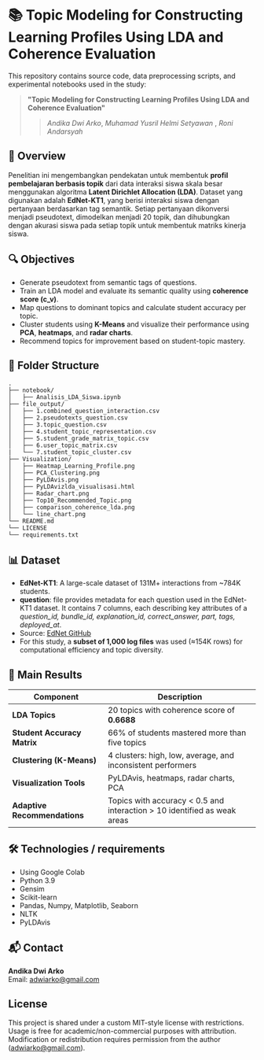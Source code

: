 
# 📚 Topic Modeling for Constructing Learning Profiles Using LDA and Coherence Evaluation

This repository contains source code, data preprocessing scripts, and experimental notebooks used in the study:

> **"Topic Modeling for Constructing Learning Profiles Using LDA and Coherence Evaluation"**
> > *Andika Dwi Arko*, *Muhamad Yusril Helmi Setyawan* , *Roni Andarsyah*

## 🧠 Overview

Penelitian ini mengembangkan pendekatan untuk membentuk **profil pembelajaran berbasis topik** dari data interaksi siswa skala besar menggunakan algoritma **Latent Dirichlet Allocation (LDA)**. Dataset yang digunakan adalah **EdNet-KT1**, yang berisi interaksi siswa dengan pertanyaan berdasarkan tag semantik. Setiap pertanyaan dikonversi menjadi pseudotext, dimodelkan menjadi 20 topik, dan dihubungkan dengan akurasi siswa pada setiap topik untuk membentuk matriks kinerja siswa.

## 🔍 Objectives

- Generate pseudotext from semantic tags of questions.
- Train an LDA model and evaluate its semantic quality using **coherence score (c_v)**.
- Map questions to dominant topics and calculate student accuracy per topic.
- Cluster students using **K-Means** and visualize their performance using **PCA**, **heatmaps**, and **radar charts**.
- Recommend topics for improvement based on student-topic mastery.

## 📁 Folder Structure

```
.
├── notebook/
│   ├── Analisis_LDA_Siswa.ipynb
├── file_output/
│   ├── 1.combined_question_interaction.csv
│   ├── 2.pseudotexts_question.csv
│   ├── 3.topic_question.csv
│   ├── 4.student_topic_representation.csv
│   ├── 5.student_grade_matrix_topic.csv
│   ├── 6.user_topic_matrix.csv
|   └── 7.student_topic_cluster.csv
├── Visualization/
│   ├── Heatmap_Learning_Profile.png
│   ├── PCA_Clustering.png
│   ├── PyLDAvis.png
│   ├── PyLDAvizlda_visualisasi.html
│   ├── Radar_chart.png
│   ├── Top10_Recommended_Topic.png
│   ├── comparison_coherence_lda.png
│   └── line_chart.png
└── README.md
└── LICENSE
└── requirements.txt
```

## 📊 Dataset

- **EdNet-KT1**: A large-scale dataset of 131M+ interactions from ~784K students.
- **question**: file provides metadata for each question used in the EdNet-KT1 dataset. It contains 7 columns, each describing key attributes of a *question_id, bundle_id, explanation_id, correct_answer, part, tags, deployed_at*.
- Source: [EdNet GitHub](https://github.com/riiid/ednet)
- For this study, a **subset of 1,000 log files** was used (≈154K rows) for computational efficiency and topic diversity.

## 🧪 Main Results

| Component                    | Description                                                                 |
|-----------------------------|-----------------------------------------------------------------------------|
| **LDA Topics**              | 20 topics with coherence score of **0.6688**                               |
| **Student Accuracy Matrix** | 66% of students mastered more than five topics                            |
| **Clustering (K-Means)**    | 4 clusters: high, low, average, and inconsistent performers                |
| **Visualization Tools**     | PyLDAvis, heatmaps, radar charts, PCA                                      |
| **Adaptive Recommendations**| Topics with accuracy < 0.5 and interaction > 10 identified as weak areas   |

## 🛠️ Technologies / requirements
- Using Google Colab
- Python 3.9
- Gensim
- Scikit-learn
- Pandas, Numpy, Matplotlib, Seaborn
- NLTK
- PyLDAvis

## 📬 Contact

**Andika Dwi Arko**  
  Email: adwiarko@gmail.com

## License
This project is shared under a custom MIT-style license with restrictions. 
Usage is free for academic/non-commercial purposes with attribution. 
Modification or redistribution requires permission from the author (adwiarko@gmail.com).


